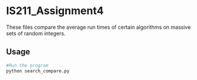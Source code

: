 # IS211_Assignment4

These files compare the average run times of certain algorithms on massive sets of random integers. 

## Usage
```sh
#Run the program
python search_compare.py
```